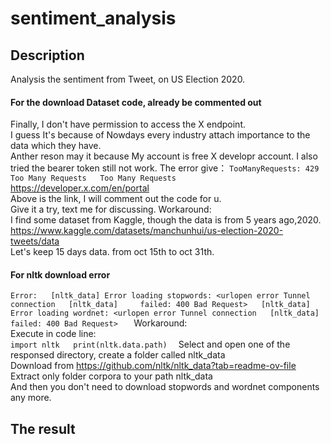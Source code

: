 # sentiment_analysis
## Description
Analysis the sentiment from Tweet, on US Election 2020.  
#### For the download Dataset code, already be commented out
Finally, I don't have permission to access the X endpoint.  
I guess It's because of Nowdays every industry attach importance to the data which they have.  
Anther reson may it because My account is free X developr account.
I also tried the bearer token still not work.
The error give：
`TooManyRequests: 429 Too Many Requests  
Too Many Requests  `
https://developer.x.com/en/portal  
Above is the link, I will comment out the code for u.  
Give it a try, text me for discussing.
Workaround:  
I find some dataset from Kaggle, though the data is from 5 years ago,2020.  
https://www.kaggle.com/datasets/manchunhui/us-election-2020-tweets/data  
Let's keep 15 days data.  from oct 15th to oct 31th.  
#### For nltk download error  
`Error:  
[nltk_data] Error loading stopwords: <urlopen error Tunnel connection  
[nltk_data]     failed: 400 Bad Request>  
[nltk_data] Error loading wordnet: <urlopen error Tunnel connection  
[nltk_data]     failed: 400 Bad Request>   `
Workaround:  
Execute in code line:  
`import nltk  
print(nltk.data.path)  `
Select and open one of the responsed directory, create a folder called nltk_data  
Download from https://github.com/nltk/nltk_data?tab=readme-ov-file  
Extract only folder corpora to your path nltk_data  
And then you don't need to download stopwords and wordnet components any more.  
##  The result
